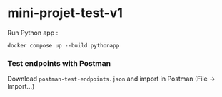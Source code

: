 # mini-projet-test-v1

[comment]: <> (Run Postgres database :)
[comment]: <> (`docker compose up -d db`)
Run Python app : 

`docker compose up --build pythonapp`

### Test endpoints with Postman

Download `postman-test-endpoints.json` and import in Postman (File -> Import...)
